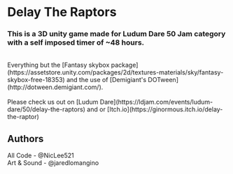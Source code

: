 # Delay The Raptors
### This is a 3D unity game made for Ludum Dare 50 Jam category with a self imposed timer of ~48 hours.
</br>
Everything but the [Fantasy skybox package](https://assetstore.unity.com/packages/2d/textures-materials/sky/fantasy-skybox-free-18353) and 
the use of [Demigiant's DOTween](http://dotween.demigiant.com/). 
</br>
</br>
Please check us out on [Ludum Dare](https://ldjam.com/events/ludum-dare/50/delay-the-raptors) and or [Itch.io](https://ginormous.itch.io/delay-the-raptor)

## Authors
All Code - @NicLee521 </br>
Art & Sound - @jaredlomangino
